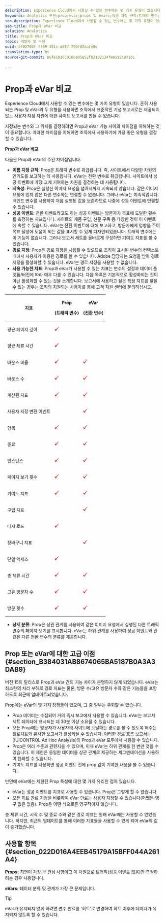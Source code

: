 ```yaml
---
description: Experience Cloud에서 사용할 수 있는 변수에는 몇 가지 유형이 있습니다. 흔히 사용되는 Prop 및 eVar의 두 유형을 사용하면 조직에서 표준적인 기성 보고서로는 제공되지 않는 사용자 지정 차원에 대한 사이트 보고서를 만들 수 있습니다.
keywords: Analytics 구현;prop;evar;props 및 evars;이름 지정 규칙;트래픽 변수;지속성;성공 이벤트;경로 지정
seo-description: Experience Cloud에서 사용할 수 있는 변수에는 몇 가지 유형이 있습니다. 흔히 사용되는 Prop 및 eVar의 두 유형을 사용하면 조직에서 표준적인 기성 보고서로는 제공되지 않는 사용자 지정 차원에 대한 사이트 보고서를 만들 수 있습니다.
seo-title: Prop과 eVar 비교
solution: Analytics
title: Prop과 eVar 비교
topic: 개발자 및 구현
uuid: 0f02760f-ff69-481c-a817-799f02dafe8e
translation-type: ht
source-git-commit: 86fe1b3650100a05e52fb2102134fee515c871b1

---
```



# Prop과 eVar 비교

Experience Cloud에서 사용할 수 있는 변수에는 몇 가지 유형이 있습니다. 흔히 사용되는 Prop 및 eVar의 두 유형을 사용하면 조직에서 표준적인 기성 보고서로는 제공되지 않는 사용자 지정 차원에 대한 사이트 보고서를 만들 수 있습니다.

지정되는 변수와 그 위치를 결정하려면 Prop과 eVar 기능 사이의 차이점을 이해하는 것이 중요합니다. 이러한 차이점을 이해하면 조직에서 사용하기에 가장 좋은 유형을 결정할 수 있습니다. 

**Prop과 eVar 비교**

다음은 Prop과 eVar의 주된 차이점입니다.

* **이름 지정 규칙**: Prop은 트래픽 변수로 취급됩니다. 즉, 사이트에서 다양한 차원의 인기도를 보고하는 데 사용됩니다. eVar는 전환 변수로 취급됩니다. 사이트에서 성공 이벤트에 가장 크게 기여하는 차원을 결정하는 데 사용됩니다.
* **지속성**: Prop은 실행한 이미지 요청을 넘어서까지 지속되지 않습니다. 같은 이미지 요청에 있지 않은 다른 변수와는 연결할 수 없습니다. 그러나 eVar는 지속적입니다. 백엔드 변수를 사용하여 처음 실행된 값을 보존하므로 나중에 성동 이벤트에 연결할 수 있습니다.
* **성공 이벤트**: 전환 이벤트라고도 하는 성공 이벤트는 방문자가 목표에 도달한 횟수를 측정하는 지표입니다. 사이트의 제품 구입, 신문 구독 등 다양한 것이 이 이벤트에 속할 수 있습니다. eVar는 전환 이벤트에 대해 보고하고, 방문자에게 영향을 주어 목표 달성에 도움이 되는 값을 표시할 수 있게 디자인되었습니다. 트래픽 변수에는 이 기능이 없습니다. 그러나 보고서 세트를 올바르게 구성하면 기여도 지표를 볼 수 있습니다.
* **경로 지정**: Prop은 경로 지정을 사용할 수 있으므로 조직이 표시된 변수의 컨텍스트 내에서 사용자가 이용한 경로를 볼 수 있습니다. Adobe 담당자는 요청을 받아 경로 지정을 활성화할 수 있습니다. eVar는 경로 지정을 사용할 수 없습니다.
* **사용 가능한 지표**: Prop과 eVar가 사용할 수 있는 지표는 변수의 설정과 데이터 플랫폼/버전에 따라 매우 다를 수 있습니다. 다음 목록은 기본적으로 활성화되는 것이 아닌 활성화할 수 있는 것을 소개합니다. 보고서에 사용하고 싶은 특정 지표를 찾을 수 없는 경우는 조직의 지원되는 사용자를 통해 고객 지원 센터에 문의하십시오.

<table id="table_FB963F60857A4AD79562324FB6F4B6A9"> 
 <thead> 
  <tr> 
   <th colname="col1" class="entry"> <p>지표 </p> </th> 
   <th colname="col2" class="entry"> <p>Prop </p> <p>(트래픽 변수) </p> </th> 
   <th colname="col3" class="entry"> <p>eVar </p> <p>(전환 변수) </p> </th> 
  </tr>
 </thead>
 <tbody> 
  <tr> 
   <td colname="col1"> <p>평균 페이지 깊이 </p> </td> 
   <td colname="col2"> <p><img  src="assets/check-mark.png" id="image_165C1BF1574247CEA9190ADCABF79D69" /> </p> </td> 
   <td colname="col3"> </td> 
  </tr> 
  <tr> 
   <td colname="col1"> <p>평균 체류 시간 </p> </td> 
   <td colname="col2"> <p><img  src="assets/check-mark.png" id="image_9F0F396E11B442959EC3E5D4D508496D" /> </p> </td> 
   <td colname="col3"> </td> 
  </tr> 
  <tr> 
   <td colname="col1"> <p>바운스 비율 </p> </td> 
   <td colname="col2"> <p><img  src="assets/check-mark.png" id="image_A268EAF747EA45F8A6A93A1B66667A06" /> </p> </td> 
   <td colname="col3"> <p><img  src="assets/check-mark.png" id="image_09D486144CEA4293A505DCA3F90B82EC" /> </p> </td> 
  </tr> 
  <tr> 
   <td colname="col1"> <p>바운스 수 </p> </td> 
   <td colname="col2"> <p><img  src="assets/check-mark.png" id="image_471A02B78FD842BB97ED3FF4A5908B03" /> </p> </td> 
   <td colname="col3"> <p><img  src="assets/check-mark.png" id="image_D2F11B5687484D9EBF6D1DEB3F303A20" /> </p> </td> 
  </tr> 
  <tr> 
   <td colname="col1"> <p>계산된 지표 </p> </td> 
   <td colname="col2"> <p><img  src="assets/check-mark.png" id="image_7FAB1CF2ACC44D9198C648D3FC9E52D9" /> </p> </td> 
   <td colname="col3"> <p><img  src="assets/check-mark.png" id="image_8BCC2EE92CC04778809D1BD48D2623D7" /> </p> </td> 
  </tr> 
  <tr> 
   <td colname="col1"> <p>사용자 지정 변환 이벤트 </p> </td> 
   <td colname="col2"> </td> 
   <td colname="col3"> <p><img  src="assets/check-mark.png" id="image_D75C764B83AE4491A7E68C459FED1300" /> </p> </td> 
  </tr> 
  <tr> 
   <td colname="col1"> <p>항목 </p> </td> 
   <td colname="col2"> <p><img  src="assets/check-mark.png" id="image_E9A1FCDFCB924D75ABFAEBD5570D4EE0" /> </p> </td> 
   <td colname="col3"> <p><img  src="assets/check-mark.png" id="image_F5E57974B5A64F3FA3A145428420EB23" /> </p> </td> 
  </tr> 
  <tr> 
   <td colname="col1"> <p>종료 </p> </td> 
   <td colname="col2"> <p><img  src="assets/check-mark.png" id="image_BE343F94EAD74D54B6ABC80E8A76A9BD" /> </p> </td> 
   <td colname="col3"> <p><img  src="assets/check-mark.png" id="image_3183B2BB62C24B048EDED3295F2BEC85" /> </p> </td> 
  </tr> 
  <tr> 
   <td colname="col1"> <p>인스턴스 </p> </td> 
   <td colname="col2"> <p><img  src="assets/check-mark.png" id="image_8733F5AC189E43DAA8D1847416EA68C8" /> </p> </td> 
   <td colname="col3"> <p><img  src="assets/check-mark.png" id="image_B10AB2898F3D4EBA947FADB27B118143" /> </p> </td> 
  </tr> 
  <tr> 
   <td colname="col1"> <p>페이지 보기 횟수 </p> </td> 
   <td colname="col2"> <p><img  src="assets/check-mark.png" id="image_8BD2B23FBDA64A648BED40A2993F7C1C" /> </p> </td> 
   <td colname="col3"> <p><img  src="assets/check-mark.png" id="image_CBDFD74340FA4973847033C1F956F0AC" /> </p> </td> 
  </tr> 
  <tr> 
   <td colname="col1"> <p>기여도 지표 </p> </td> 
   <td colname="col2"> <p><img  src="assets/check-mark.png" id="image_E63F978830FB46809E62654F37C4C182" /> </p> </td> 
   <td colname="col3"> <p><img  src="assets/check-mark.png" id="image_6AB756A4598F4452887D29AD4971985A" /> </p> </td> 
  </tr> 
  <tr> 
   <td colname="col1"> <p>구입 지표 </p> </td> 
   <td colname="col2"> </td> 
   <td colname="col3"> <p><img  src="assets/check-mark.png" id="image_8F8AB7CD02764245BA73CA1E6B69BAE1" /> </p> </td> 
  </tr> 
  <tr> 
   <td colname="col1"> <p>다시 로드 </p> </td> 
   <td colname="col2"> <p><img  src="assets/check-mark.png" id="image_FBE0C84E01004937B7B408198A33A9E7" /> </p> </td> 
   <td colname="col3"> </td> 
  </tr> 
  <tr> 
   <td colname="col1"> <p>장바구니 지표 </p> </td> 
   <td colname="col2"> </td> 
   <td colname="col3"> <p><img  src="assets/check-mark.png" id="image_123993465D734EABB311730ED03263F6" /> </p> </td> 
  </tr> 
  <tr> 
   <td colname="col1"> <p>단일 액세스 </p> </td> 
   <td colname="col2"> <p><img  src="assets/check-mark.png" id="image_038C6991E3F341B18E7A355D17C88895" /> </p> </td> 
   <td colname="col3"> </td> 
  </tr> 
  <tr> 
   <td colname="col1"> <p>총 체류 시간 </p> </td> 
   <td colname="col2"> <p><img  src="assets/check-mark.png" id="image_090587D29F1649319033D5A15B34B138" /> </p> </td> 
   <td colname="col3"> <p><img  src="assets/check-mark.png" id="image_841DF09FD32A44B1B1B876F4E0CE29AC" /> </p> </td> 
  </tr> 
  <tr> 
   <td colname="col1"> <p>고유 방문자 수 </p> </td> 
   <td colname="col2"> <p><img  src="assets/check-mark.png" id="image_38556E6A43B04E2E8A01855452D30A83" /> </p> </td> 
   <td colname="col3"> <p><img  src="assets/check-mark.png" id="image_F5D4BDE1AA9C4C58A6402418390EEC52" /> </p> </td> 
  </tr> 
  <tr> 
   <td colname="col1"> <p>방문 횟수 </p> </td> 
   <td colname="col2"> <p><img  src="assets/check-mark.png" id="image_017BB279C5824028870360A5D4D27556" /> </p> </td> 
   <td colname="col3"> <p><img  src="assets/check-mark.png" id="image_2832E346D220429DA643B908EC10260D" /> </p> </td> 
  </tr> 
 </tbody> 
</table>

* **상세 분류**: Prop은 상관 관계를 사용하여 같은 이미지 요청에서 실행된 다른 트래픽 변수의 페이지 보기를 표시합니다. eVar는 하위 관계를 사용하여 성공 이벤트와 관련된 다른 전환 변수의 분류를 제공합니다.

## Prop 또는 eVar에 대한 고급 이점 {#section_B384031AB8674065BA5187B0A3A3DAB9}

버전 15의 릴리스로 Prop과 eVar 간의 기능 차이가 분명하지 않게 되었습니다. eVar는 최소한의 처리 부하로 경로 지표는 물론, 방문 수/고유 방문자 수와 같은 기능들을 포함하도록 최근에 업데이트되었습니다.

Prop에는 eVar의 몇 가지 장점들이 있으며, 그 중 일부는 우회할 수 있습니다.

* Prop 데이터는 수집되어 거의 즉시 보고에서 사용할 수 있습니다. eVar는 보고서 세트 데이터에 표시되는 데 30분 이상 소요될 수 있습니다.
* 모든 Prop에는 방문자가 사용자의 사이트에 도달하는 경로를 볼 수 있도록 해주는 플로차트와 유사한 보고서가 활성화될 수 있습니다. 이러한 경로 흐름 보고서는 [!UICONTROL Ad Hoc Analysis]의 Prop과 eVar 모두에서 사용할 수 있습니다.
* Prop은 여러 수준과 관련지을 수 있으며, 이때 eVar는 하위 관계를 한 번만 맺을 수 있습니다. 이 제한은 동일한 데이터를 상관 관계로 제공하는 세그멘테이션을 사용하여 완화할 수 있습니다.
* 기여도 지표를 사용하면 성공 이벤트 전에 prop 값이 기여한 내용을 볼 수 있습니다.

반면에 eVar에는 제한된 Prop 특성에 대한 몇 가지 유리한 점이 있습니다.

* eVar는 성공 이벤트를 지표로 사용할 수 있습니다. Prop은 그렇게 할 수 없습니다.
* 모든 히트 만료 지정을 비롯하여 eVar 만료는 사용자 지정할 수 있습니다(어쨌든 영구 값은 없음). Prop은 어떤 식으로든 영구적이지 않습니다.

총 체류 시간, 시작 수 및 종료 수와 같은 경로 지표는 원래 eVar에는 사용할 수 없었습니다. 하지만, 최근의 업데이트를 통해 이러한 지표들을 사용할 수 있게 되어 eVar의 값이 증가했습니다.

## 사용할 항목 {#section_022D016A4EEB45179A15BFF044A261A4}

**Props:** 지연이 가장 큰 관심 사항이고 이 차원으로 트래픽(성공 이벤트 없음)만 측정하려는 경우 사용합니다.

**eVars:** 데이터 분류 및 관계가 가장 큰 문제입니다.

>[!TIP]
>
>eVar가 유지되지 않게 하려면 변수 만료를 '히트'로 변경하여 히트 이후에 데이터가 유지되지 않도록 할 수 있습니다.


